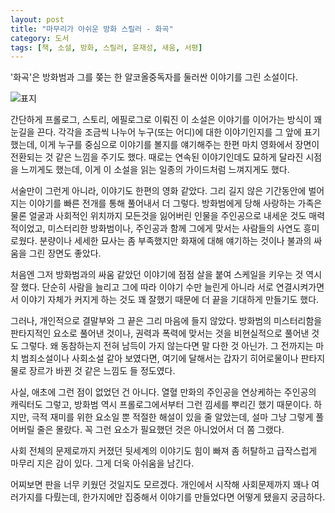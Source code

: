 ```yaml
---
layout: post
title: "마무리가 아쉬운 방화 스릴러 - 화곡"
category: 도서
tags: [책, 소설, 방화, 스릴러, 윤재성, 새움, 서평]
---
```


'화곡'은
방화범과 그를 쫒는 한 알코올중독자를 둘러싼 이야기를 그린 소설이다.

![표지](https://lh3.googleusercontent.com/7RdPkVZPtyLz2Y6ah99V_2DuWffSAUESjtQh8Ucc06y2GAyKy4LBvtRe5THU7KoEH2a-OJ4dSgzBMg=s480)

간단하게 프롤로그, 스토리, 에필로그로 이뤄진 이 소설은
이야기를 이어가는 방식이 꽤 눈길을 끈다.
각각을 조금씩 나누어 누구(또는 어디)에 대한 이야기인지를 그 앞에 표기했는데,
이게 누구를 중심으로 이야기를 볼지를 얘기해주는 한편
마치 영화에서 장면이 전환되는 것 같은 느낌을 주기도 했다.
때로는 연속된 이야기인데도 묘하게 달라진 시점을 느끼게도 했는데,
이게 이 소설을 읽는 일종의 가이드처럼 느껴지게도 했다.

서술만이 그런게 아니라, 이야기도 한편의 영화 같았다.
그리 길지 않은 기간동안에 벌어지는 이야기를
빠른 전개를 통해 풀어내서 더 그렇다.
방화범에게 당해 사랑하는 가족은 물론 얼굴과 사회적인 위치까지
모든것을 잃어버린 인물을 주인공으로 내세운 것도 매력적이었고,
미스터리한 방화범이나,
주인공과 함께 그에게 맞서는 사람들의 사연도 흥미로웠다.
분량이나 세세한 묘사는 좀 부족했지만 화재에 대해 얘기하는 것이나 불과의 싸움을 그린 장면도 좋았다.

처음엔 그저 방화범과의 싸움 같았던 이야기에
점점 살을 붙여 스케일을 키우는 것 역시 잘 했다.
단순히 사람을 늘리고 그에 따라 이야기 수만 늘린게 아니라
서로 연결시켜가면서 이야기 자체가 커지게 하는 것도 꽤 잘했기 때문에
더 끝을 기대하게 만들기도 했다.

그러나, 개인적으로 결말부와 그 끝은 그리 마음에 들지 않았다.
방화범의 미스터리함을 판타지적인 요소로 풀어낸 것이나,
권력과 폭력에 맞서는 것을 비현실적으로 풀어낸 것도 그렇다.
왜 동참하는지 전혀 남득이 가지 않는다면 말 다한 것 아닌가.
그 전까지는 마치 범죄소설이나 사회소설 같아 보였다면,
여기에 달해서는 갑자기 히어로물이나 판타지물로 장르가 바뀐 것 같은 느낌도 들 정도였다.

사실, 애초에 그런 점이 없었던 건 아니다.
열혈 만화의 주인공을 연상케하는 주인공의 캐릭터도 그렇고,
방화범 역시 프롤로그에서부터 그런 낌세를 뿌리긴 했기 때문이다.
하지만, 극적 재미를 위한 요소일 뿐 적절한 해설이 있을 줄 알았는데, 설마 그냥 그렇게 풀어버릴 줄은 몰랐다.
꼭 그런 요소가 필요했던 것은 아니었어서 더 쫌 그랬다.

사회 전체의 문제로까지 커졌던 뒷세계의 이야기도
힘이 빠져 좀 허탈하고 급작스럽게 마무리 지은 감이 있다.
그게 더욱 아쉬움을 남긴다.

어찌보면 판을 너무 키웠던 것일지도 모르겠다.
개인에서 시작해 사회문제까지 꽤나 여러가지를 다뤘는데,
한가지에만 집중해서 이야기를 만들었다면 어떻게 됐을지 궁금하다.
